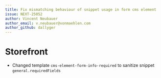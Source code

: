 ```yaml
---
title: Fix mismatching behaviour of snippet usage in form cms element
issue: NEXT-25052
author: Vincent Neubauer
author_email: v.neubauer@vonmaehlen.com
author_github: dallyger
---
```

# Storefront
* Changed template `cms-element-form-info-required` to sanitize snippet `general.requiredFields`
